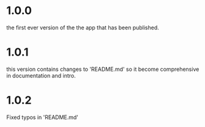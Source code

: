 # 1.0.0
the first ever version of the the app that has been published.

# 1.0.1
this version contains changes to 'README.md' so it become comprehensive in documentation and intro.

# 1.0.2
Fixed typos in 'README.md'